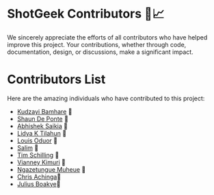 # ShotGeek Contributors 🏀📈

We sincerely appreciate the efforts of all contributors who have helped improve this project. Your contributions, whether through code, documentation, design, or discussions, make a significant impact.

# Contributors List

Here are the amazing individuals who have contributed to this project:

- [Kudzayi Bamhare](https://github.com/Kudzmat) 🏀
- [Shaun De Ponte](https://github.com/nawtybean) 🏀
- [Abhishek Saikia](https://github.com/KingrogKDR) 🏀
- [Lidya K Tilahun](https://github.com/LideviK) 🏀
- [Louis Oduor](https://github.com/louisoduor) 🏀
- [Salim](https://github.com/theShinigami) 🏀
- [Tim Schilling](https://github.com/tim-schilling) 🏀
- [Vianney Kimuri](https://github.com/KimVianney) 🏀
- [Ngazetungue Muheue](https://github.com/Ngazetungue) 🏀
- [Chris Achinga](https://github.com/achingachris)🏀
- [Julius Boakye](https://github.com/Darkbeast-glitch)🏀

